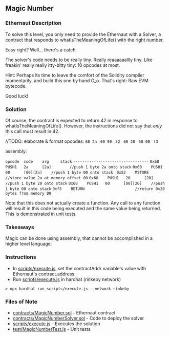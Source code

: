 ## Magic Number

### Ethernaut Description
To solve this level, you only need to provide the Ethernaut with a Solver, a contract that responds to whatIsTheMeaningOfLife() with the right number.

Easy right? Well... there's a catch.

The solver's code needs to be really tiny. Really reaaaaaallly tiny. Like freakin' really really itty-bitty tiny: 10 opcodes at most.

Hint: Perhaps its time to leave the comfort of the Solidity compiler momentarily, and build this one by hand O_o. That's right: Raw EVM bytecode.

Good luck!

### Solution 
Of course, the contract is expected to return 42 in response to whatIsTheMeaningOfLife(). However, the instructions did not say that _only_ this call must result in 42. 

//TODO: elaborate & format 
opcodes: 
`60 2a `
`60 00 `
`52 `
`60 20 `
`60 00 `
`f3 `

assembly: 

`opcode  code    arg     stack`
`---------------------------------`
`0x60    PUSH1   2a      [2a]        //push 1 byte 2a onto stack`
`0x60    PUSH1   00      [00][2a]    //push 1 byte 00 onto stack `
`0x52    MSTORE                      //store value 2a at memory offset 00`
`0x60    PUSH1   20      [20]        //push 1 byte 20 onto stack`
`0x60    PUSH1   00      [00][20]    //push 1 byte 00 onto stack`
`0xf3    RETURN                      //return 0x20 bytes from memory 00    `

Note that this does not actually create a function. Any call to any function will result in this code being executed and the same value being returned. This is demonstrated in unit tests. 

### Takeaways
Magic can be done using assembly, that cannot be accomplished in a higher level language. 

### Instructions
- In [scripts/execute.js](scripts/execute.js), set the contractAddr variable's value with Ethernaut's contract.address. 
- Run [scripts/execute.js](scripts/execute.js) in hardhat (rinkeby network)

`> npx hardhat run scripts/execute.js --network rinkeby`

### Files of Note
- [contracts/MagicNumber.sol](contracts/MagicNumber.sol) - Ethernaut contract 
- [contracts/MagicNumberSolver.sol](contracts/MagicNumberSolver.sol) - Code to deploy the solver 
- [scripts/execute.js](scripts/execute.js) - Executes the solution 
- [test/MagicNumberTest.js](test/MagicNumberTest.js) - Unit tests 
